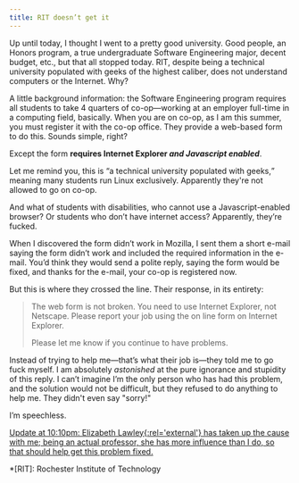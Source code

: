 ```yaml
---
title: RIT doesn’t get it
---
```

Up until today, I thought I went to a pretty good university. Good people, an Honors program, a true undergraduate Software Engineering major, decent budget, etc., but that all stopped today. RIT, despite being a technical university populated with geeks of the highest caliber, does not understand computers or the Internet. Why?

A little background information: the Software Engineering program requires all students to take 4 quarters of co-op—working at an employer full-time in a computing field, basically. When you are on co-op, as I am this summer, you must register it with the co-op office. They provide a web-based form to do this. Sounds simple, right?

Except the form __requires Internet Explorer *and Javascript enabled*__.

Let me remind you, this is <q>a technical university populated with geeks,</q> meaning many students run Linux exclusively. Apparently they're not allowed to go on co-op.

And what of students with disabilities, who cannot use a Javascript-enabled browser? Or students who don’t have internet access? Apparently, they’re fucked.

When I discovered the form didn’t work in Mozilla, I sent them a short e-mail saying the form didn’t work and included the required information in the e-mail. You’d think they would send a polite reply, saying the form would be fixed, and thanks for the e-mail, your co-op is registered now.

But this is where they crossed the line. Their response, in its entirety:

> The web form is not broken. You need to use Internet Explorer, not Netscape. Please report your job using the on line form on Internet Explorer.
>
> Please let me know if you continue to have problems.

Instead of trying to help me—that’s what their job is—they told me to go fuck myself. I am absolutely *astonished* at the pure ignorance and stupidity of this reply. I can’t imagine I’m the only person who has had this problem, and the solution would not be difficult, but they refused to do anything to help me. They didn't even say "sorry!"

I’m speechless.

<ins datetime="2004-06-09T22:10:00-05:00">Update at 10:10pm: [Elizabeth Lawley](http://www.mamamusings.net/){:rel='external'} has taken up the cause with me; being an actual professor, she has more influence than I do, so that should help get this problem fixed.</ins>

*[RIT]: Rochester Institute of Technology